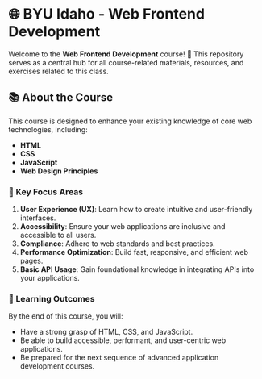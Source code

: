 # 🌐 BYU Idaho - Web Frontend Development

Welcome to the **Web Frontend Development** course! 🚀 This repository serves as a central hub for all course-related materials, resources, and exercises related to this class.

## 📚 About the Course

This course is designed to enhance your existing knowledge of core web technologies, including:

- **HTML**
- **CSS**
- **JavaScript**
- **Web Design Principles**

### 🌟 Key Focus Areas

1. **User Experience (UX)**: Learn how to create intuitive and user-friendly interfaces.
2. **Accessibility**: Ensure your web applications are inclusive and accessible to all users.
3. **Compliance**: Adhere to web standards and best practices.
4. **Performance Optimization**: Build fast, responsive, and efficient web pages.
5. **Basic API Usage**: Gain foundational knowledge in integrating APIs into your applications.

### 🎯 Learning Outcomes

By the end of this course, you will:

- Have a strong grasp of HTML, CSS, and JavaScript.
- Be able to build accessible, performant, and user-centric web applications.
- Be prepared for the next sequence of advanced application development courses.
